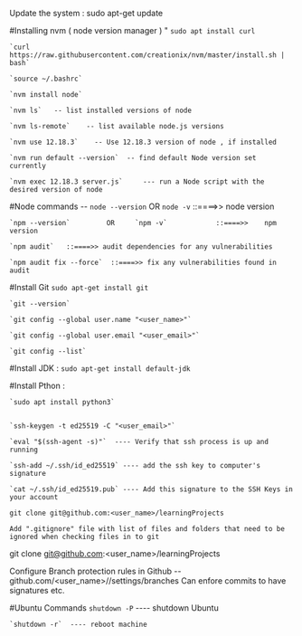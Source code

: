 Update the system : sudo apt-get update

#Installing nvm ( node version manager ) "
	`sudo apt install curl`
	
	`curl https://raw.githubusercontent.com/creationix/nvm/master/install.sh | bash`
	
	`source ~/.bashrc`
	
	`nvm install node`
	
	`nvm ls`   -- list installed versions of node
	
	`nvm ls-remote`    -- list available node.js versions
	
	`nvm use 12.18.3`    -- Use 12.18.3 version of node , if installed
	
	`nvm run default --version`  -- find default Node version set currently
	
	`nvm exec 12.18.3 server.js`     --- run a Node script with the desired version of node
	
#Node commands -- 
	`node --version`        OR     `node -v`        ::====>>    node version
	
	`npm --version`         OR     `npm -v`            ::====>>    npm version
	
	`npm audit`   ::====>> audit dependencies for any vulnerabilities
	
	`npm audit fix --force`  ::====>> fix any vulnerabilities found in audit
	

#Install Git 
	`sudo apt-get install git`
	
	`git --version`
	
	`git config --global user.name "<user_name>"`
	
	`git config --global user.email "<user_email>"`
	
	`git config --list`
	
#Install JDK :
	`sudo apt-get install default-jdk`
	
	
#Install Pthon : 

	`sudo apt install python3`
	
	
	`ssh-keygen -t ed25519 -C "<user_email>"`
	
	`eval "$(ssh-agent -s)"`  ---- Verify that ssh process is up and running
	
	`ssh-add ~/.ssh/id_ed25519` ---- add the ssh key to computer's signature
	
	`cat ~/.ssh/id_ed25519.pub` ---- Add this signature to the SSH Keys in your account
	
	git clone git@github.com:<user_name>/learningProjects
	
	Add ".gitignore" file with list of files and folders that need to be ignored when checking files in to git
	

git clone git@github.com:<user_name>/learningProjects


Configure Branch protection rules in Github --  github.com/<user_name>/<ProjectName>/settings/branches
	Can enfore commits to have signatures etc.




#Ubuntu Commands 
	`shutdown -P`  ---- shutdown Ubuntu
	
	`shutdown -r`  ---- reboot machine
